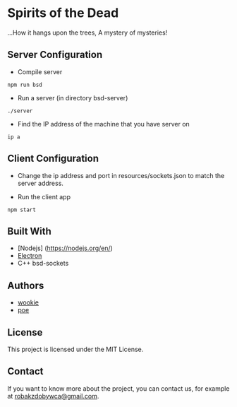# Spirits of the Dead

...How it hangs upon the trees, 
A mystery of mysteries!

## Server Configuration

* Compile server
```
npm run bsd
```

* Run a server (in directory bsd-server)
```
./server
```

* Find the IP address of the machine that you have server on
```
ip a
```

## Client Configuration

* Change the ip address and port in resources/sockets.json to match the server address.

* Run the client app
```
npm start
```

## Built With

* [Nodejs] (https://nodejs.org/en/)
* [Electron](https://electronjs.org/)
* C++ bsd-sockets

## Authors

* [wookie](https://github.com/lukaszkobylecki)
* [poe](https://github.com/pietersweter)

## License

This project is licensed under the MIT License.

## Contact

If you want to know more about the project, you can contact us, for example at robakzdobywca@gmail.com.
